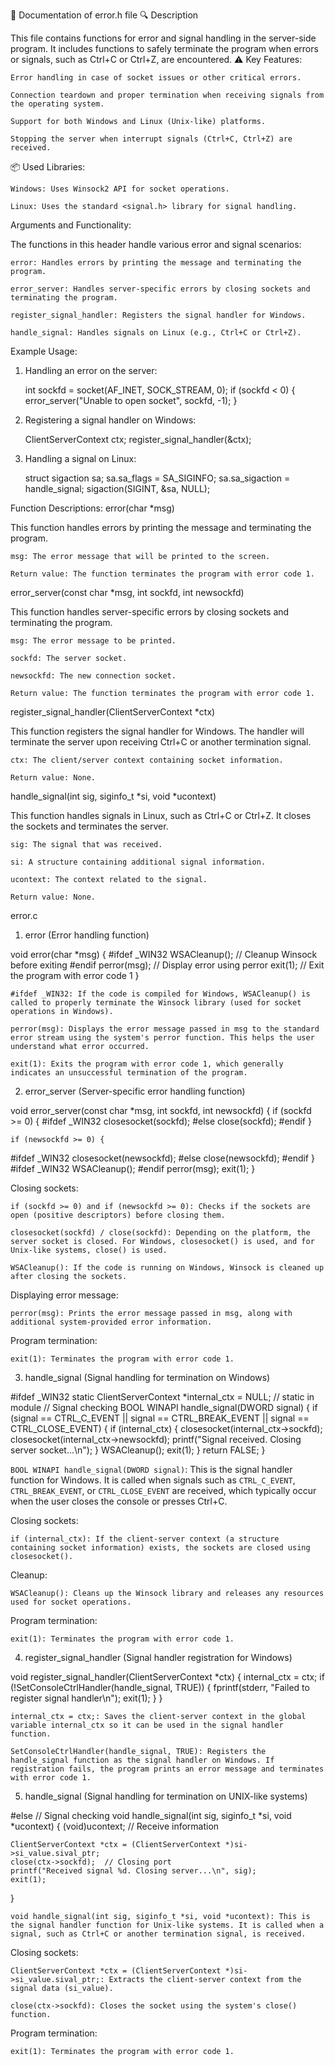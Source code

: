 📄 Documentation of error.h file
🔍 Description

This file contains functions for error and signal handling in the server-side program. It includes functions to safely terminate the program when errors or signals, such as Ctrl+C or Ctrl+Z, are encountered.
⚠️ Key Features:

    Error handling in case of socket issues or other critical errors.

    Connection teardown and proper termination when receiving signals from the operating system.

    Support for both Windows and Linux (Unix-like) platforms.

    Stopping the server when interrupt signals (Ctrl+C, Ctrl+Z) are received.

📦 Used Libraries:

    Windows: Uses Winsock2 API for socket operations.

    Linux: Uses the standard <signal.h> library for signal handling.

Arguments and Functionality:

The functions in this header handle various error and signal scenarios:

    error: Handles errors by printing the message and terminating the program.

    error_server: Handles server-specific errors by closing sockets and terminating the program.

    register_signal_handler: Registers the signal handler for Windows.

    handle_signal: Handles signals on Linux (e.g., Ctrl+C or Ctrl+Z).

Example Usage:
1. Handling an error on the server:

   int sockfd = socket(AF_INET, SOCK_STREAM, 0);
   if (sockfd < 0) {
   error_server("Unable to open socket", sockfd, -1);
   }

2. Registering a signal handler on Windows:

   ClientServerContext ctx;
   register_signal_handler(&ctx);

3. Handling a signal on Linux:

   struct sigaction sa;
   sa.sa_flags = SA_SIGINFO;
   sa.sa_sigaction = handle_signal;
   sigaction(SIGINT, &sa, NULL);

Function Descriptions:
error(char *msg)

This function handles errors by printing the message and terminating the program.

    msg: The error message that will be printed to the screen.

    Return value: The function terminates the program with error code 1.

error_server(const char *msg, int sockfd, int newsockfd)

This function handles server-specific errors by closing sockets and terminating the program.

    msg: The error message to be printed.

    sockfd: The server socket.

    newsockfd: The new connection socket.

    Return value: The function terminates the program with error code 1.

register_signal_handler(ClientServerContext *ctx)

This function registers the signal handler for Windows. The handler will terminate the server upon receiving Ctrl+C or another termination signal.

    ctx: The client/server context containing socket information.

    Return value: None.

handle_signal(int sig, siginfo_t *si, void *ucontext)

This function handles signals in Linux, such as Ctrl+C or Ctrl+Z. It closes the sockets and terminates the server.

    sig: The signal that was received.

    si: A structure containing additional signal information.

    ucontext: The context related to the signal.

    Return value: None.

error.c
1. error (Error handling function)

void error(char *msg) {
#ifdef _WIN32
WSACleanup();  // Cleanup Winsock before exiting
#endif
perror(msg);  // Display error using perror
exit(1);  // Exit the program with error code 1
}

    #ifdef _WIN32: If the code is compiled for Windows, WSACleanup() is called to properly terminate the Winsock library (used for socket operations in Windows).

    perror(msg): Displays the error message passed in msg to the standard error stream using the system's perror function. This helps the user understand what error occurred.

    exit(1): Exits the program with error code 1, which generally indicates an unsuccessful termination of the program.

2. error_server (Server-specific error handling function)

void error_server(const char *msg, int sockfd, int newsockfd) {
if (sockfd >= 0) {
#ifdef _WIN32
closesocket(sockfd);
#else
close(sockfd);
#endif
}

    if (newsockfd >= 0) {
#ifdef _WIN32
closesocket(newsockfd);
#else
close(newsockfd);
#endif
}
#ifdef _WIN32
WSACleanup();
#endif
perror(msg);
exit(1);
}

Closing sockets:

    if (sockfd >= 0) and if (newsockfd >= 0): Checks if the sockets are open (positive descriptors) before closing them.

    closesocket(sockfd) / close(sockfd): Depending on the platform, the server socket is closed. For Windows, closesocket() is used, and for Unix-like systems, close() is used.

    WSACleanup(): If the code is running on Windows, Winsock is cleaned up after closing the sockets.

Displaying error message:

    perror(msg): Prints the error message passed in msg, along with additional system-provided error information.

Program termination:

    exit(1): Terminates the program with error code 1.

3. handle_signal (Signal handling for termination on Windows)

#ifdef _WIN32
static ClientServerContext *internal_ctx = NULL;  // static in module
// Signal checking
BOOL WINAPI handle_signal(DWORD signal) {
if (signal == CTRL_C_EVENT || signal == CTRL_BREAK_EVENT || signal == CTRL_CLOSE_EVENT) {
if (internal_ctx) {
closesocket(internal_ctx->sockfd);
closesocket(internal_ctx->newsockfd);
printf("Signal received. Closing server socket...\n");
}
WSACleanup();
exit(1);
}
return FALSE;
}

`BOOL WINAPI handle_signal(DWORD signal)`: This is the signal handler function for Windows. It is called when signals such as `CTRL_C_EVENT`, `CTRL_BREAK_EVENT`, or `CTRL_CLOSE_EVENT` are received, which typically occur when the user closes the console or presses Ctrl+C.

Closing sockets:

    if (internal_ctx): If the client-server context (a structure containing socket information) exists, the sockets are closed using closesocket().

Cleanup:

    WSACleanup(): Cleans up the Winsock library and releases any resources used for socket operations.

Program termination:

    exit(1): Terminates the program with error code 1.

4. register_signal_handler (Signal handler registration for Windows)

void register_signal_handler(ClientServerContext *ctx) {
internal_ctx = ctx;
if (!SetConsoleCtrlHandler(handle_signal, TRUE)) {
fprintf(stderr, "Failed to register signal handler\n");
exit(1);
}
}

    internal_ctx = ctx;: Saves the client-server context in the global variable internal_ctx so it can be used in the signal handler function.

    SetConsoleCtrlHandler(handle_signal, TRUE): Registers the handle_signal function as the signal handler on Windows. If registration fails, the program prints an error message and terminates with error code 1.

5. handle_signal (Signal handling for termination on UNIX-like systems)

#else
// Signal checking
void handle_signal(int sig, siginfo_t *si, void *ucontext) {
(void)ucontext;
// Receive information

    ClientServerContext *ctx = (ClientServerContext *)si->si_value.sival_ptr;
    close(ctx->sockfd);  // Closing port
    printf("Received signal %d. Closing server...\n", sig);
    exit(1);
}

    void handle_signal(int sig, siginfo_t *si, void *ucontext): This is the signal handler function for Unix-like systems. It is called when a signal, such as Ctrl+C or another termination signal, is received.

Closing sockets:

    ClientServerContext *ctx = (ClientServerContext *)si->si_value.sival_ptr;: Extracts the client-server context from the signal data (si_value).

    close(ctx->sockfd): Closes the socket using the system's close() function.

Program termination:

    exit(1): Terminates the program with error code 1.